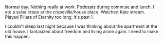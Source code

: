Normal day. Nothing really at work. Podcasts during commute and lunch. I ate a salsa crepe at the crepeville/house place. Watched Kate stream. Played Pillars of Eternity too long; it's past 1.

I couldn't sleep last night because I was thinking about the apartment at the old house. I fantasized about freedom and living alone again. I need to make this happen.

